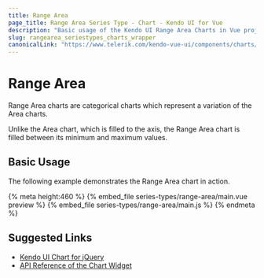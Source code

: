 ```yaml
---
title: Range Area
page_title: Range Area Series Type - Chart - Kendo UI for Vue
description: "Basic usage of the Kendo UI Range Area Charts in Vue projects."
slug: rangearea_seriestypes_charts_wrapper
canonicalLink: "https://www.telerik.com/kendo-vue-ui/components/charts/range-area/"
---
```


<div><WrapperBanner link="/kendo-vue-ui/components/charts/range-area"></WrapperBanner></div>

# Range Area

Range Area charts are categorical charts which represent a variation of the Area charts.

Unlike the Area chart, which is filled to the axis, the Range Area chart is filled between its minimum and maximum values.

## Basic Usage

The following example demonstrates the Range Area chart in action.

{% meta height:460 %}
{% embed_file series-types/range-area/main.vue preview %}
{% embed_file series-types/range-area/main.js %}
{% endmeta %}

## Suggested Links

* [Kendo UI Chart for jQuery](https://docs.telerik.com/kendo-ui/controls/charts/overview)
* [API Reference of the Chart Widget](https://docs.telerik.com/kendo-ui/api/javascript/dataviz/ui/chart)
